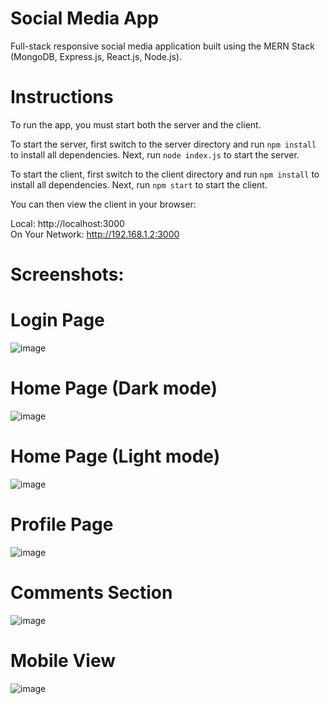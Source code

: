 # Social Media App 

Full-stack responsive social media application built using the MERN Stack (MongoDB, Express.js, React.js, Node.js).  

# Instructions
To run the app, you must start both the server and the client. 

To start the server, first switch to the server directory and run ```npm install``` to install all dependencies. 
Next, run ```node index.js``` to start the server. 

To start the client, first switch to the client directory and run ```npm install``` to install all dependencies. 
Next, run ```npm start``` to start the client. 

You can then view the client in your browser:

  Local:            http://localhost:3000        
  On Your Network:  http://192.168.1.2:3000      

# Screenshots: 

# Login Page
![image](https://github.com/SanveerGill/Social-Media-App/assets/77764509/ee79988a-0e01-44c8-acbc-f87ec32f58b9)


# Home Page (Dark mode)
![image](https://github.com/SanveerGill/Social-Media-App/assets/77764509/bd0a1e8b-e023-4eaa-b660-5a5494cd6262)

# Home Page (Light mode) 
![image](https://github.com/SanveerGill/Social-Media-App/assets/77764509/a02e6605-0981-4572-8c07-f6258dc6f3f3)

# Profile Page
![image](https://github.com/SanveerGill/Social-Media-App/assets/77764509/e8584e65-6211-4aaf-ab99-02b810e4bbc7)

# Comments Section 
![image](https://github.com/SanveerGill/Social-Media-App/assets/77764509/ad083084-6ca0-4049-a7e0-dd9aef77051b)

# Mobile View
![image](https://github.com/SanveerGill/Social-Media-App/assets/77764509/6bb56bad-b2df-48d7-b82a-5904b10d03fa)




